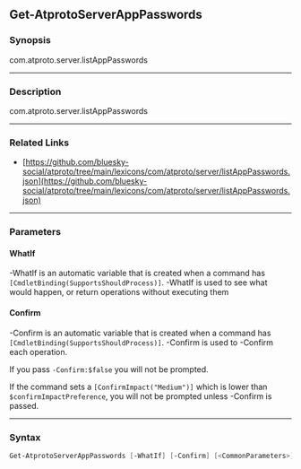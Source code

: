 Get-AtprotoServerAppPasswords
-----------------------------




### Synopsis
com.atproto.server.listAppPasswords



---


### Description

com.atproto.server.listAppPasswords



---


### Related Links
* [https://github.com/bluesky-social/atproto/tree/main/lexicons/com/atproto/server/listAppPasswords.json](https://github.com/bluesky-social/atproto/tree/main/lexicons/com/atproto/server/listAppPasswords.json)





---


### Parameters
#### **WhatIf**
-WhatIf is an automatic variable that is created when a command has ```[CmdletBinding(SupportsShouldProcess)]```.
-WhatIf is used to see what would happen, or return operations without executing them
#### **Confirm**
-Confirm is an automatic variable that is created when a command has ```[CmdletBinding(SupportsShouldProcess)]```.
-Confirm is used to -Confirm each operation.

If you pass ```-Confirm:$false``` you will not be prompted.


If the command sets a ```[ConfirmImpact("Medium")]``` which is lower than ```$confirmImpactPreference```, you will not be prompted unless -Confirm is passed.



---


### Syntax
```PowerShell
Get-AtprotoServerAppPasswords [-WhatIf] [-Confirm] [<CommonParameters>]
```
